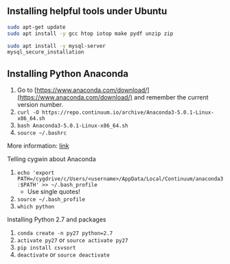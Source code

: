 

## Installing helpful tools under Ubuntu

```bash
sudo apt-get update
sudo apt install -y gcc htop iotop make pydf unzip zip
```
```bash
sudo apt install -y mysql-server
mysql_secure_installation
```

## Installing Python Anaconda

1. Go to [https://www.anaconda.com/download/](https://www.anaconda.com/download/) and remember the current version number.
2. `curl -O https://repo.continuum.io/archive/Anaconda3-5.0.1-Linux-x86_64.sh`
3. `bash Anaconda3-5.0.1-Linux-x86_64.sh`
4. `source ~/.bashrc`

More information: [link](https://www.digitalocean.com/community/tutorials/how-to-install-the-anaconda-python-distribution-on-ubuntu-16-04)

Telling cygwin about Anaconda
1. `echo 'export PATH=/cygdrive/c/Users/<username>/AppData/Local/Continuum/anaconda3:$PATH' >> ~/.bash_profile`
    * Use single quotes!
2. `source ~/.bash_profile`
3. `which python`

Installing Python 2.7 and packages
1. `conda create -n py27 python=2.7`
2. `activate py27` or `source activate py27`
3. `pip install csvsort`
4. `deactivate` or `source deactivate`
